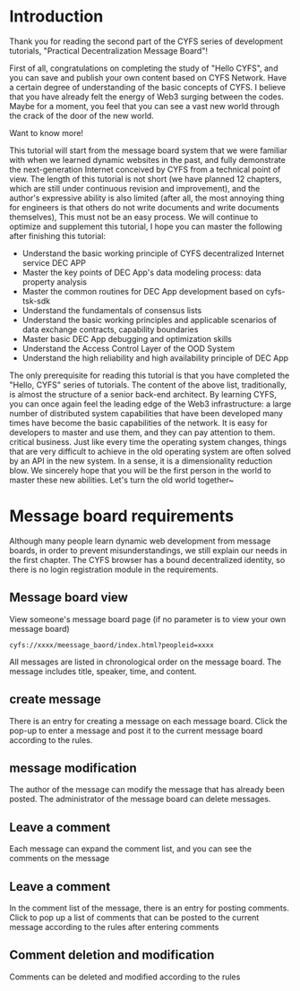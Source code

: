 # Introduction

Thank you for reading the second part of the CYFS series of development tutorials, "Practical Decentralization Message Board"!

First of all, congratulations on completing the study of "Hello CYFS", and you can save and publish your own content based on CYFS Network. Have a certain degree of understanding of the basic concepts of CYFS. I believe that you have already felt the energy of Web3 surging between the codes. Maybe for a moment, you feel that you can see a vast new world through the crack of the door of the new world.

Want to know more!

This tutorial will start from the message board system that we were familiar with when we learned dynamic websites in the past, and fully demonstrate the next-generation Internet conceived by CYFS from a technical point of view. The length of this tutorial is not short (we have planned 12 chapters, which are still under continuous revision and improvement), and the author's expressive ability is also limited (after all, the most annoying thing for engineers is that others do not write documents and write documents themselves), This must not be an easy process. We will continue to optimize and supplement this tutorial, I hope you can master the following after finishing this tutorial:

- Understand the basic working principle of CYFS decentralized Internet service DEC APP
- Master the key points of DEC App's data modeling process: data property analysis
- Master the common routines for DEC App development based on cyfs-tsk-sdk
- Understand the fundamentals of consensus lists
- Understand the basic working principles and applicable scenarios of data exchange contracts, capability boundaries
- Master basic DEC App debugging and optimization skills
- Understand the Access Control Layer of the OOD System
- Understand the high reliability and high availability principle of DEC App

The only prerequisite for reading this tutorial is that you have completed the "Hello, CYFS" series of tutorials. The content of the above list, traditionally, is almost the structure of a senior back-end architect. By learning CYFS, you can once again feel the leading edge of the Web3 infrastructure: a large number of distributed system capabilities that have been developed many times have become the basic capabilities of the network. It is easy for developers to master and use them, and they can pay attention to them. critical business. Just like every time the operating system changes, things that are very difficult to achieve in the old operating system are often solved by an API in the new system. In a sense, it is a dimensionality reduction blow. We sincerely hope that you will be the first person in the world to master these new abilities. Let's turn the old world together~

# Message board requirements

Although many people learn dynamic web development from message boards, in order to prevent misunderstandings, we still explain our needs in the first chapter.
The CYFS browser has a bound decentralized identity, so there is no login registration module in the requirements.

## Message board view

View someone's message board page (if no parameter is to view your own message board)

```
cyfs://xxxx/meessage_baord/index.html?peopleid=xxxx
```

All messages are listed in chronological order on the message board. The message includes title, speaker, time, and content.

## create message

There is an entry for creating a message on each message board. Click the pop-up to enter a message and post it to the current message board according to the rules.

## message modification

The author of the message can modify the message that has already been posted.
The administrator of the message board can delete messages.

## Leave a comment

Each message can expand the comment list, and you can see the comments on the message

## Leave a comment

In the comment list of the message, there is an entry for posting comments. Click to pop up a list of comments that can be posted to the current message according to the rules after entering comments

## Comment deletion and modification

Comments can be deleted and modified according to the rules
